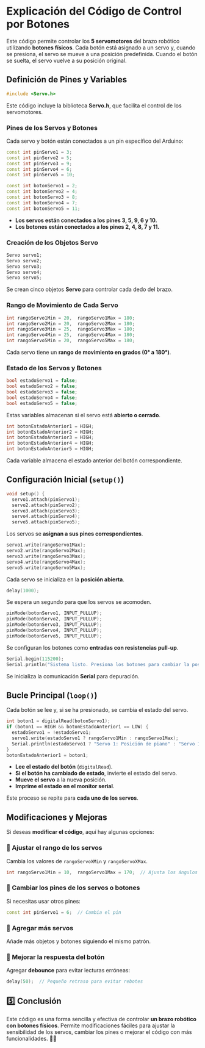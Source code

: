 # Explicación del Código de Control por Botones

Este código permite controlar los **5 servomotores** del brazo robótico utilizando **botones físicos**. Cada botón está asignado a un servo y, cuando se presiona, el servo se mueve a una posición predefinida. Cuando el botón se suelta, el servo vuelve a su posición original.

## **Definición de Pines y Variables**

```cpp
#include <Servo.h>
```
Este código incluye la biblioteca **Servo.h**, que facilita el control de los servomotores.

### **Pines de los Servos y Botones**
Cada servo y botón están conectados a un pin específico del Arduino:

```cpp
const int pinServo1 = 3;
const int pinServo2 = 5;
const int pinServo3 = 9;
const int pinServo4 = 6;
const int pinServo5 = 10;

const int botonServo1 = 2;
const int botonServo2 = 4;
const int botonServo3 = 8;
const int botonServo4 = 7;
const int botonServo5 = 11;
```
- **Los servos están conectados a los pines 3, 5, 9, 6 y 10.**
- **Los botones están conectados a los pines 2, 4, 8, 7 y 11.**

### **Creación de los Objetos Servo**
```cpp
Servo servo1;
Servo servo2;
Servo servo3;
Servo servo4;
Servo servo5;
```
Se crean cinco objetos **Servo** para controlar cada dedo del brazo.

### **Rango de Movimiento de Cada Servo**
```cpp
int rangoServo1Min = 20,  rangoServo1Max = 180;
int rangoServo2Min = 20,  rangoServo2Max = 180;
int rangoServo3Min = 25,  rangoServo3Max = 180;
int rangoServo4Min = 25,  rangoServo4Max = 180;
int rangoServo5Min = 20,  rangoServo5Max = 180;
```
Cada servo tiene un **rango de movimiento en grados (0° a 180°)**.

### **Estado de los Servos y Botones**
```cpp
bool estadoServo1 = false;
bool estadoServo2 = false;
bool estadoServo3 = false;
bool estadoServo4 = false;
bool estadoServo5 = false;
```
Estas variables almacenan si el servo está **abierto o cerrado**.

```cpp
int botonEstadoAnterior1 = HIGH;
int botonEstadoAnterior2 = HIGH;
int botonEstadoAnterior3 = HIGH;
int botonEstadoAnterior4 = HIGH;
int botonEstadoAnterior5 = HIGH;
```
Cada variable almacena el estado anterior del botón correspondiente.

## **Configuración Inicial (`setup()`)**

```cpp
void setup() {
  servo1.attach(pinServo1);
  servo2.attach(pinServo2);
  servo3.attach(pinServo3);
  servo4.attach(pinServo4);
  servo5.attach(pinServo5);
```
Los servos se **asignan a sus pines correspondientes**.

```cpp
servo1.write(rangoServo1Max);
servo2.write(rangoServo2Max);
servo3.write(rangoServo3Max);
servo4.write(rangoServo4Max);
servo5.write(rangoServo5Max);
```
Cada servo se inicializa en la **posición abierta**.

```cpp
delay(1000);
```
Se espera un segundo para que los servos se acomoden.

```cpp
pinMode(botonServo1, INPUT_PULLUP);
pinMode(botonServo2, INPUT_PULLUP);
pinMode(botonServo3, INPUT_PULLUP);
pinMode(botonServo4, INPUT_PULLUP);
pinMode(botonServo5, INPUT_PULLUP);
```
Se configuran los botones como **entradas con resistencias pull-up**.

```cpp
Serial.begin(115200);
Serial.println("Sistema listo. Presiona los botones para cambiar la posición de los servos.");
```
Se inicializa la comunicación **Serial** para depuración.

## **Bucle Principal (`loop()`)**

Cada botón se lee y, si se ha presionado, se cambia el estado del servo.

```cpp
int boton1 = digitalRead(botonServo1);
if (boton1 == HIGH && botonEstadoAnterior1 == LOW) { 
  estadoServo1 = !estadoServo1;
  servo1.write(estadoServo1 ? rangoServo1Min : rangoServo1Max);
  Serial.println(estadoServo1 ? "Servo 1: Posición de piano" : "Servo 1: Abierto");
}
botonEstadoAnterior1 = boton1;
```
- **Lee el estado del botón** (`digitalRead`).
- **Si el botón ha cambiado de estado**, invierte el estado del servo.
- **Mueve el servo** a la nueva posición.
- **Imprime el estado en el monitor serial**.

Este proceso se repite para **cada uno de los servos**.

## **Modificaciones y Mejoras**
Si deseas **modificar el código**, aquí hay algunas opciones:

### **🔹 Ajustar el rango de los servos**
Cambia los valores de `rangoServoXMin` y `rangoServoXMax`.
```cpp
int rangoServo1Min = 10,  rangoServo1Max = 170;  // Ajusta los ángulos
```

### **🔹 Cambiar los pines de los servos o botones**
Si necesitas usar otros pines:
```cpp
const int pinServo1 = 6;  // Cambia el pin
```

### **🔹 Agregar más servos**
Añade más objetos y botones siguiendo el mismo patrón.

### **🔹 Mejorar la respuesta del botón**
Agregar **debounce** para evitar lecturas erróneas:
```cpp
delay(50);  // Pequeño retraso para evitar rebotes
```

## 5️⃣ **Conclusión**
Este código es una forma sencilla y efectiva de controlar **un brazo robótico con botones físicos**. Permite modificaciones fáciles para ajustar la sensibilidad de los servos, cambiar los pines o mejorar el código con más funcionalidades. 🚀🤖
